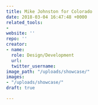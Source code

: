 ```yaml
---
title: Mike Johnston for Colorado
date: 2018-03-04 16:47:48 +0000
related_tools:
- 
website: ''
repo: ''
creator:
- name: 
  role: Design/Development
  url: 
  twitter_username: 
image_path: "/uploads/showcase/"
images:
- "/uploads/showcase/"
draft: true

---
```

